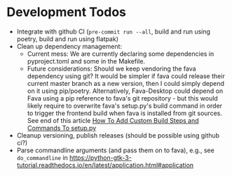 # Development Todos

- Integrate with github CI (`pre-commit run --all`, build and run using poetry, build and run using flatpak)
- Clean up dependency management:
  - Current mess: We are currently declaring some dependencies in pyproject.toml and some in the Makefile.
  - Future considerations: Should we keep vendoring the fava dependency using git? It would be simpler if fava could release their current master branch as a new version, then I could simply depend on it using pip/poetry. Alternatively, Fava-Desktop could depend on Fava using a pip reference to fava's git repository - but this would likely require to overwrite fava's setup.py's build command in order to trigger the frontend build when fava is installed from git sources. See end of this article [How To Add Custom Build Steps and Commands To setup.py](https://jichu4n.com/posts/how-to-add-custom-build-steps-and-commands-to-setuppy/)
- Cleanup versioning, publish releases (should be possible using github ci?)
- Parse commandline arguments (and pass them on to fava), e.g., see `do_commandline` in https://python-gtk-3-tutorial.readthedocs.io/en/latest/application.html#application
